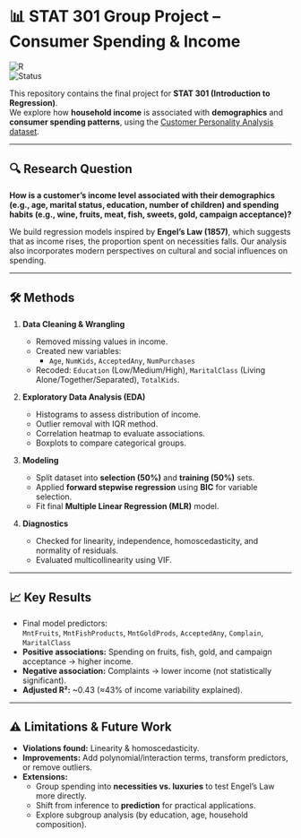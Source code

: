 # 📊 STAT 301 Group Project – Consumer Spending & Income

![R](https://img.shields.io/badge/R-4.3.0-blue?logo=r)  
![Status](https://img.shields.io/badge/Status-Completed-success)  

This repository contains the final project for **STAT 301 (Introduction to Regression)**.  
We explore how **household income** is associated with **demographics** and **consumer spending patterns**, using the [Customer Personality Analysis dataset](https://www.kaggle.com/datasets/imakash3011/customer-personality-analysis).

---

## 🔍 Research Question
**How is a customer’s income level associated with their demographics (e.g., age, marital status, education, number of children) and spending habits (e.g., wine, fruits, meat, fish, sweets, gold, campaign acceptance)?**

We build regression models inspired by **Engel’s Law (1857)**, which suggests that as income rises, the proportion spent on necessities falls. Our analysis also incorporates modern perspectives on cultural and social influences on spending.

---

## 🛠 Methods

1. **Data Cleaning & Wrangling**
   - Removed missing values in income.
   - Created new variables:  
     - `Age`, `NumKids`, `AcceptedAny`, `NumPurchases`
   - Recoded: `Education` (Low/Medium/High), `MaritalClass` (Living Alone/Together/Separated), `TotalKids`.

2. **Exploratory Data Analysis (EDA)**
   - Histograms to assess distribution of income.
   - Outlier removal with IQR method.
   - Correlation heatmap to evaluate associations.
   - Boxplots to compare categorical groups.

3. **Modeling**
   - Split dataset into **selection (50%)** and **training (50%)** sets.
   - Applied **forward stepwise regression** using **BIC** for variable selection.
   - Fit final **Multiple Linear Regression (MLR)** model.

4. **Diagnostics**
   - Checked for linearity, independence, homoscedasticity, and normality of residuals.
   - Evaluated multicollinearity using VIF.

---

## 📈 Key Results

- Final model predictors:  
  `MntFruits`, `MntFishProducts`, `MntGoldProds`, `AcceptedAny`, `Complain`, `MaritalClass`  
- **Positive associations:** Spending on fruits, fish, gold, and campaign acceptance → higher income.  
- **Negative association:** Complaints → lower income (not statistically significant).  
- **Adjusted R²:** ~0.43 (≈43% of income variability explained).  

---

## ⚠ Limitations & Future Work

- **Violations found:** Linearity & homoscedasticity.  
- **Improvements:** Add polynomial/interaction terms, transform predictors, or remove outliers.  
- **Extensions:**  
  - Group spending into **necessities vs. luxuries** to test Engel’s Law more directly.  
  - Shift from inference to **prediction** for practical applications.  
  - Explore subgroup analysis (by education, age, household composition).  
